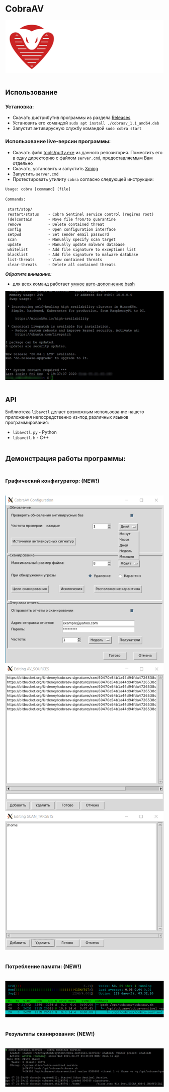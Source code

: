 # CobraAV
![](imgs/logo.png)
<br><br/>
## Использование

### Установка:
- Скачать дистрибутив программы из раздела [Releases](https://github.com/COOLIRON2311/CobraAV/releases)
- Установить его командой `sudo apt install ./cobraav_1.1_amd64.deb`
- Запустит антивирусную службу командой `sudo cobra start`

### Использование live-версии программы:
- Скачать файл [tools/putty.exe](tools/putty.exe) из данного репозитория.
Поместить его в одну директорию с файлом `server.cmd`, предоставляемым Вам отдельно
- Скачать, установить и запустить [Xming](http://www.straightrunning.com/XmingNotes/)
- Запустить `server.cmd`
- Протестировать утилиту `cobra` согласно следующей инструкции:
```
Usage: cobra [command] [file]

Commands:

 start/stop/
 restart/status    - Cobra Sentinel service control (reqires root)
 (de)contain       - Move file from/to quarantine
 remove            - Delete contained threat
 config            - Open configuration interface
 setpwd            - Set sender email password
 scan              - Manually specify scan target
 update            - Manually update malware database
 whitelist         - Add file signature to exceptions list
 blacklist         - Add file signature to malware database
 list-threats      - View contained threats
 clear-threats     - Delete all contained threats
```

***Обратите внимание:***
- для всех команд работает [умное авто-дополнение bash](unix/cobra.sh)

![](imgs/tab.gif)
<br><br/>

## API
Библиотека `libavctl` делает возможным использование нашего приложения непосредственно из-под различных языков программирования:
- `libavctl.py` - Python
- `libavctl.h` - C++
<br><br/>

## Демонстрация работы программы:<br><br/>
### Графический конфигуратор: (NEW!)<br><br/>
![](imgs/config.png) ![](imgs/config2.png) ![](imgs/config3.png)<br><br/>

### Потребление памяти: (NEW!)<br><br/>
![](imgs/mem.png)<br><br/>

### Результаты сканирования: (NEW!)<br><br/>
![](imgs/scan.jpg)<br><br/>
